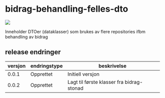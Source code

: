 # bidrag-behandling-felles-dto

![](https://github.com/navikt/bidrag-behandling-felles-dto/workflows/maven%20deploy/badge.svg)

Inneholder DTOer (dataklasser) som brukes av flere repositories ifbm behandling av bidrag

## release endringer

| versjon | endringstype | beskrivelse                              |
|---------|--------------|------------------------------------------|
| 0.0.1   | Opprettet    | Initiell versjon                         |
| 0.0.2   | Opprettet    | Lagt til første klasser fra bidrag-stonad |
